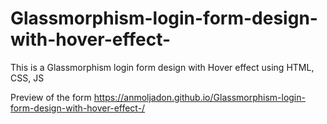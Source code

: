# Glassmorphism-login-form-design-with-hover-effect-
This is a Glassmorphism  login form design with Hover effect using HTML, CSS, JS

Preview of the form  https://anmoljadon.github.io/Glassmorphism-login-form-design-with-hover-effect-/
